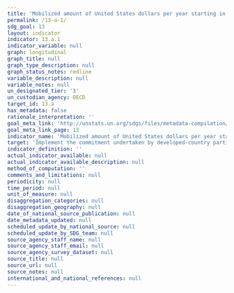 ```yaml
---
title: 'Mobilized amount of United States dollars per year starting in 2020 accountable towards the $100 billion commitment'
permalink: /13-a-1/
sdg_goal: 13
layout: indicator
indicator: 13.a.1
indicator_variable: null
graph: longitudinal
graph_title: null
graph_type_description: null
graph_status_notes: redline
variable_description: null
variable_notes: null
un_designated_tier: '3'
un_custodian_agency: OECD
target_id: 13.a
has_metadata: false
rationale_interpretation: ''
goal_meta_link: 'http://unstats.un.org/sdgs/files/metadata-compilation/Metadata-Goal-13.pdf'
goal_meta_link_page: 13
indicator_name: 'Mobilized amount of United States dollars per year starting in 2020 accountable towards the $100 billion commitment'
target: 'Implement the commitment undertaken by developed-country parties to the United Nations Framework Convention on Climate Change to a goal of mobilizing jointly $100 billion annually by 2020 from all sources to address the needs of developing countries in the context of meaningful mitigation actions and transparency on implementation and fully operationalize the Green Climate Fund through its capitalization as soon as possible.'
indicator_definition: ''
actual_indicator_available: null
actual_indicator_available_description: null
method_of_computation: ''
comments_and_limitations: null
periodicity: null
time_period: null
unit_of_measure: null
disaggregation_categories: null
disaggregation_geography: null
date_of_national_source_publication: null
date_metadata_updated: null
scheduled_update_by_national_source: null
scheduled_update_by_SDG_team: null
source_agency_staff_name: null
source_agency_staff_email: null
source_agency_survey_dataset: null
source_title: null
source_url: null
source_notes: null
international_and_national_references: null
---
```

